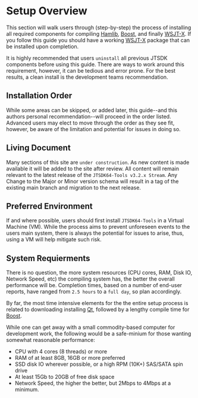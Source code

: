 # Setup Overview

This section will walk users through (step-by-step) the process of installing all required components for compiling [Hamlib], [Boost], and finally  [WSJT-X][]. If you follow this guide you should have a working [WSJT-X] package that can be installed upon completion.

It is highly recommended that users `uninstall` all previous JTSDK components before using this guide. There are ways to work around this requirement, however, it can be tedious and error prone. For the best results, a clean install is the development teams recommendation.

## Installation Order

While some areas can be skipped, or added later, this guide--and this authors personal recommendation--will proceed in the order listed. Advanced users may elect to move through the order as they see fit, however, be aware of the limitation and potential for issues in doing so.

## Living Document

Many sections of this site are `under construction`. As new content is made available it will be added to the site after review. All content will remain relevant to the latest release of the `JTSDK64-Tools v3.2.x Stream`. Any Change to the Major or Minor version schema will result in a tag of the existing main branch and migration to the next release.

## Preferred Environment

If and where possible, users should first install `JTSDK64-Tools` in a Virtual Machine (VM). While the process aims to prevent unforeseen events to the users main system, there is always the potential for issues to arise, thus, using a VM will help mitigate such risk.

## System Requierments

There is no question, the more system resources (CPU cores, RAM, Disk IO, Network Speed, etc) the compiling system has, the better the overall performance will be. Completion times, based on a number of end-user reports, have ranged from `2.5 hours` to a `full day`, so plan accordingly.

By far, the most time intensive elements for the the entire setup process is related to downloading installing [Qt][], followed by a lengthy compile time for [Boost][].

While one can get away with a small commodity-based computer for development work, the following would be a safe-minium for those wanting somewhat reasonable performance:

- CPU with 4 cores (8 threads) or more
- RAM of at least 8GB, 16GB or more preferred
- SSD disk IO wherever possible, or a high RPM (10K+) SAS/SATA spin drive
- At least 15Gb to 20GB of free disk space
- Network Speed, the higher the better, but 2Mbps to 4Mbps at a minimum.

[WSJT-X]: http://physics.princeton.edu/pulsar/K1JT/wsjtx.html
[Hamlib]: https://github.com/Hamlib
[Boost]: https://www.boost.org/
[Qt]: https://www.qt.io/download